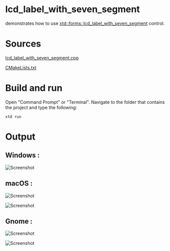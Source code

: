 # lcd_label_with_seven_segment

demonstrates how to use [xtd::forms::lcd_label_with_seven_segment](../../../src/xtd_forms/include/xtd/forms/lcd_label_with_seven_segment.hpp) control.

# Sources

[lcd_label_with_seven_segment.cpp](lcd_label_with_seven_segment.cpp)

[CMakeLists.txt](CMakeLists.txt)

# Build and run

Open "Command Prompt" or "Terminal". Navigate to the folder that contains the project and type the following:

```shell
xtd run
```

# Output

## Windows :

![Screenshot](../../../docs/pictures/examples/lcd_label_with_seven_segment_w.png)

## macOS :

![Screenshot](../../../docs/pictures/examples/lcd_label_with_seven_segment_m.png)

![Screenshot](../../../docs/pictures/examples/lcd_label_with_seven_segment_md.png)

## Gnome :

![Screenshot](../../../docs/pictures/examples/lcd_label_with_seven_segment_g.png)

![Screenshot](../../../docs/pictures/examples/lcd_label_with_seven_segment_gd.png)

